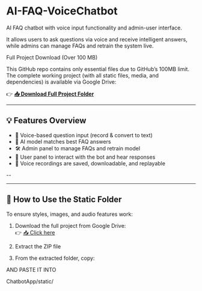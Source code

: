 # AI-FAQ-VoiceChatbot
AI FAQ chatbot with voice input functionality and admin-user interface.
 
It allows users to ask questions via voice and receive intelligent answers, while admins can manage FAQs and retrain the system live.

 Full Project Download (Over 100 MB)

This GitHub repo contains only essential files due to GitHub’s 100MB limit.  
The complete working project (with all static files, media, and dependencies) is available via Google Drive:

👉 **[📥 Download Full Project Folder](https://drive.google.com/file/d/1xemhEt6xxLOtJOQOQ1L9Ap-eDI5AMoEz/view?usp=drive_link)**

---

## 💡 Features Overview

- 🎤 Voice-based question input (record & convert to text)
- 🧠 AI model matches best FAQ answers
- 🛠 Admin panel to manage FAQs and retrain model
- 👤 User panel to interact with the bot and hear responses
- 💾 Voice recordings are saved, downloadable, and replayable

--

---

## 📂 How to Use the Static Folder

To ensure styles, images, and audio features work:

1. Download the full project from Google Drive:  
   👉 [📥 Click here](https://drive.google.com/file/d/1xemhEt6xxLOtJOQOQ1L9Ap-eDI5AMoEz/view?usp=drive_link)

2. Extract the ZIP file

3. From the extracted folder, copy:

AND PASTE IT INTO 

ChatbotApp/static/
